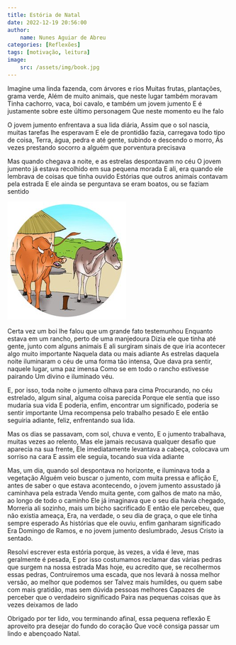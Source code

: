 ```yaml
---
title: Estória de Natal
date: 2022-12-19 20:56:00
author: 
    name: Nunes Aguiar de Abreu
categories: [Reflexões]
tags: [motivação, leitura]
image: 
    src: /assets/img/book.jpg
---
```


Imagine uma linda fazenda, com árvores e rios
Muitas frutas, plantações, grama verde,
Além de muito animais, que neste lugar também moravam
Tinha cachorro, vaca, boi cavalo, e também um jovem jumento
E é justamente sobre este último personagem
Que neste momento eu lhe falo

O jovem jumento enfrentava a sua lida diária,
Assim que o sol nascia, muitas tarefas lhe esperavam
E ele de prontidão fazia, carregava todo tipo de coisa,
Terra, água, pedra e até gente, subindo e descendo o morro,
Às vezes prestando socorro a alguém que porventura precisava

Mas quando chegava a noite, e as estrelas despontavam no céu
O jovem jumento já estava recolhido em sua pequena morada
E ali, era quando ele lembrava de coisas que tinha ouvido
Estórias que outros animais contavam pela estrada
E ele ainda se perguntava se eram boatos, ou se faziam sentido

![boi-falando-com-jumento](/assets/img/boi_falando_com_jumento.png)

Certa vez um boi lhe falou que um grande fato testemunhou
Enquanto estava em um rancho, perto de uma manjedoura
Dizia ele que tinha até gente, junto com alguns animais
E ali surgiram sinais de que iria acontecer algo muito importante
Naquela data ou mais adiante
As estrelas daquela noite iluminaram o céu de uma forma tão intensa, 
Que dava pra sentir, naquele lugar, uma paz imensa
Como se em todo o rancho estivesse pairando
Um divino e iluminado véu.

E, por isso, toda noite o jumento olhava para cima
Procurando, no céu estrelado, algum sinal, alguma coisa parecida
Porque ele sentia que isso mudaria sua vida
E poderia, enfim, encontrar um significado, poderia se sentir importante
Uma recompensa pelo trabalho pesado
E ele então seguiria adiante, feliz, enfrentando sua lida.

Mas os dias se passavam, com sol, chuva e vento,
E o jumento trabalhava, muitas vezes ao relento, 
Mas ele jamais recusava qualquer desafio que aparecia na sua frente,
Ele imediatamente levantava a cabeça, colocava um sorriso na cara
E assim ele seguia, tocando sua vida adiante

Mas, um dia, quando sol despontava no horizonte, e iluminava toda a vegetação
Alguém veio buscar o jumento, com muita pressa e aflição
E, antes de saber o que estava acontecendo, o jovem jumento assustado já caminhava pela estrada
Vendo muita gente, com galhos de mato na mão, ao longo de todo o caminho
Ele já imaginava que o seu dia havia chegado, 
Morreria ali sozinho, mais um bicho sacrificado
E então ele percebeu, que não existia ameaça, 
Era, na verdade, o seu dia de graça, o que ele tinha sempre esperado
As histórias que ele ouviu, enfim ganharam significado
Era Domingo de Ramos, e no jovem jumento deslumbrado, Jesus Cristo ia sentado.

Resolvi escrever esta estória porque, às vezes, a vida é leve, mas geralmente é pesada, 
E por isso costumamos reclamar das várias pedras que surgem na nossa estrada
Mas hoje, eu acredito que, se recolhermos essas pedras,
Contruiremos uma escada, que nos levará à nossa melhor versão, ao melhor que podemos ser
Talvez mais humildes, ou quem sabe com mais gratidão, mas sem dúvida pessoas melhores
Capazes de perceber que o verdadeiro significado 
Paira nas pequenas coisas que às vezes deixamos de lado

Obrigado por ter lido, vou terminando afinal, essa pequena reflexão
E aproveito pra desejar do fundo do coração
Que você consiga passar um lindo e abençoado Natal. 
